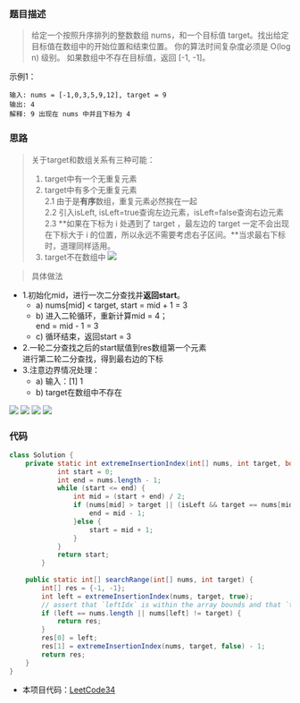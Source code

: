 ### 题目描述

> 给定一个按照升序排列的整数数组 nums，和一个目标值 target。找出给定目标值在数组中的开始位置和结束位置。
  你的算法时间复杂度必须是 O(log n) 级别。
  如果数组中不存在目标值，返回 [-1, -1]。

示例1：
```
输入: nums = [-1,0,3,5,9,12], target = 9
输出: 4
解释: 9 出现在 nums 中并且下标为 4
```

### 思路
> 关于target和数组关系有三种可能：
> 1. target中有一个无重复元素
> 2. target中有多个无重复元素<br>
>   2.1 由于是**有序**数组，重复元素必然挨在一起<br>
>   2.2 引入isLeft, isLeft=true查询左边元素，isLeft=false查询右边元素<br>
>   2.3 **如果在下标为 i 处遇到了 target ，最左边的 target 一定不会出现在下标大于 i 的位置，所以永远不需要考虑右子区间。**当求最右下标时，道理同样适用。<br>
> 3. target不在数组中
  ![](https://hbimg.huabanimg.com/7f4ec86aca49f73266e23225c73308350323613b7a40-SLGYbk)

> 具体做法
- 1.初始化mid，进行一次二分查找并**返回start**。
    - a) nums[mid] < target, start = mid + 1 = 3
    - b) 进入二轮循环，重新计算mid = 4；<br>
         end = mid - 1 = 3
    - c) 循环结束，返回start = 3
- 2.一轮二分查找之后的start赋值到res数组第一个元素<br>
  进行第二轮二分查找，得到最右边的下标
- 3.注意边界情况处理：
  - a) 输入：[1] 1
  - b) target在数组中不存在
   
![](https://hbimg.huabanimg.com/58580511ed6972e41eee57b8c4646e16306de44b9f2d-KuUH5x)
![](https://hbimg.huabanimg.com/0d3da1c26cf292e8d5eaecc797fea02dd356a361a338-7vZ51C)
![](https://hbimg.huabanimg.com/d21737fafca08c574547937194f2ddf8df3a498dcb7e-DvIhsM)
![](https://hbimg.huabanimg.com/9a9e94f54283433575ef87a1afaa8326bbbd92ddb2bc-bPbeKz)

### 代码
```java
class Solution {
    private static int extremeInsertionIndex(int[] nums, int target, boolean isLeft) {
            int start = 0;
            int end = nums.length - 1;
            while (start <= end) {
                int mid = (start + end) / 2;
                if (nums[mid] > target || (isLeft && target == nums[mid])) {
                    end = mid - 1;
                }else {
                    start = mid + 1;
                }
            }
            return start;
        }
    
    public static int[] searchRange(int[] nums, int target) {
        int[] res = {-1, -1};
        int left = extremeInsertionIndex(nums, target, true);
        // assert that `leftIdx` is within the array bounds and that `target`
        if (left == nums.length || nums[left] != target) {
            return res;
        }
        res[0] = left;
        res[1] = extremeInsertionIndex(nums, target, false) - 1;
        return res;
    }
}
```

- 本项目代码：[LeetCode34](https://github.com/HelloSummer5/LeetCodeDemo/blob/master/src/com/leetcode/search/dichotomy/LeetCode34.java "悬停显示")


